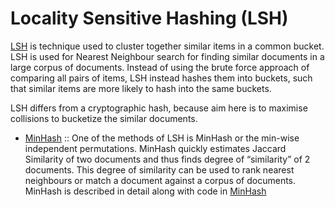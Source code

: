 # Locality Sensitive Hashing (LSH)
[LSH](https://en.wikipedia.org/wiki/Locality-sensitive_hashing) is technique used to cluster together similar items in a common bucket. LSH is used for Nearest Neighbour search for finding similar documents in a large corpus of documents. Instead of using the brute force approach of comparing all pairs of items, LSH instead hashes them into buckets, such that similar items are more likely to hash into the same buckets. 

LSH differs from a cryptographic hash, because aim here is to maximise collisions to bucketize the similar documents. 

- [MinHash](https://github.com/RamanGupta16/LSH/tree/main/minhash) :: One of the methods of LSH is MinHash or the min-wise independent permutations. MinHash quickly estimates Jaccard Similarity of two documents and thus finds degree of “similarity” of 2 documents. This degree of similarity can be used to rank nearest neighbours or match a document against a corpus of documents. MinHash is described in detail along with code in [MinHash](https://github.com/RamanGupta16/LSH/tree/main/minhash)
